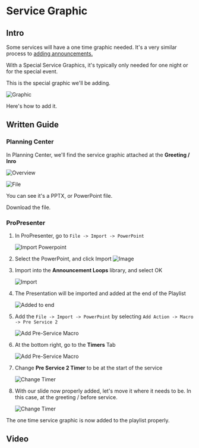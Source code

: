 # Service Graphic

## Intro

Some services will have a one time graphic needed. It's a very similar process to [adding announcements.](../announcements/announcement-loops)

With a Special Service Graphics, it's typically only needed for one night or for the special event.

This is the special graphic we'll be adding.

![Graphic](../special-services/img/service-graphic/Good-Friday-graphic.webp)

Here's how to add it.

## Written Guide

### Planning Center

In Planning Center, we'll find the service graphic attached at the **Greeting / Inro**

![Overview](../special-services/img/service-graphic/0_planning_center_graphic_overview.webp)

![File](../special-services/img/service-graphic/0_planning_center_graphic_files.webp)

You can see it's a PPTX, or PowerPoint file.

Download the file.

### ProPresenter

1. In ProPresenter, go to `File -> Import -> PowerPoint`

   ![Import Powerpoint](../special-services/img/service-graphic/import_powerpoint.webp)

2. Select the PowerPoint, and click Import
   ![Image](../special-services/img/service-graphic/1_import_pptx.webp)
3. Import into the **Announcement Loops** library, and select OK

   ![Import](../special-services/img/service-graphic/2_import_to_announcement_loops.webp)

4. The Presentation will be imported and added at the end of the Playlist

   ![Added to end](../special-services/img/service-graphic/3_graphic_imported.webp)

5. Add the `File -> Import -> PowerPoint` by selecting `Add Action -> Macro -> Pre Service 2`

   ![Add Pre-Service Macro](../special-services/img/service-graphic/4_add_preservice_2.webp)

6. At the bottom right, go to the **Timers** Tab

   ![Add Pre-Service Macro](../special-services/img/service-graphic/5_go_to_timers.webp)

7. Change **Pre Service 2 Timer** to be at the start of the service

   <!-- ![Change Timer](../special-services/img/service-graphic/6_change_countdown_time.webp) -->

   ![Change Timer](../special-services/img/service-graphic/7_countdown_time-changed.webp)

8. With our slide now properly added, let's move it where it needs to be. In this case, at the greeting / before service.

   ![Change Timer](../special-services/img/service-graphic/8_move_graphic_to_top.webp)

The one time service graphic is now added to the playlist properly.

## Video
